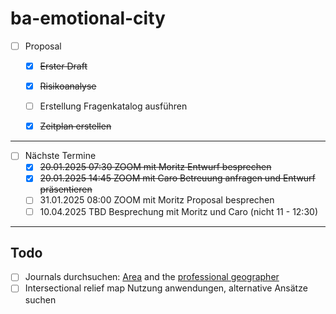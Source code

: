 # ba-emotional-city

- [ ] Proposal
  - [X] ~~Erster Draft~~
  - [X] ~~Risikoanalyse~~
  - [ ] Erstellung Fragenkatalog ausführen
  - [X] ~~Zeitplan erstellen~~


---

- [ ] Nächste Termine
  - [X] ~~20.01.2025 07:30 ZOOM mit Moritz Entwurf besprechen~~
  - [X] ~~20.01.2025 14:45 ZOOM mit Caro Betreuung anfragen und Entwurf präsentieren~~
  - [ ] 31.01.2025 08:00 ZOOM mit Moritz Proposal besprechen
  - [ ] 10.04.2025 TBD Besprechung mit Moritz und Caro (nicht 11 - 12:30)

---

## Todo

- [ ] Journals durchsuchen: [Area](https://rgs-ibg.onlinelibrary.wiley.com/journal/14754762) and the [professional geographer](https://www.tandfonline.com/journals/rtpg20)
- [ ] Intersectional relief map Nutzung anwendungen, alternative Ansätze suchen